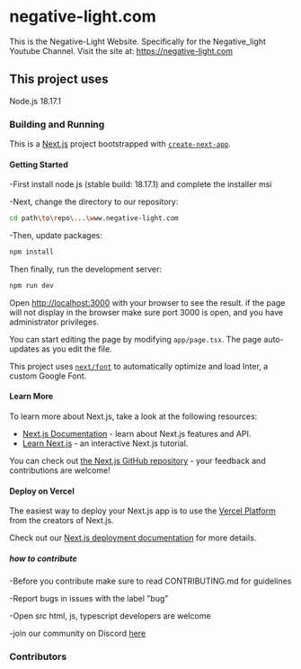 # negative-light.com

This is the Negative-Light Website. Specifically for the Negative_light Youtube Channel.
Visit the site at: https://negative-light.com

## This project uses

Node.js 18.17.1

### Building and Running

This is a [Next.js](https://nextjs.org/) project bootstrapped with [`create-next-app`](https://github.com/vercel/next.js/tree/canary/packages/create-next-app).

#### Getting Started

-First install node.js (stable build: 18.17.1) and complete the installer msi

-Next, change the directory to our repository:

```bash
cd path\to\repo\...\www.negative-light.com
```

-Then, update packages:

```bash
npm install
```

Then finally, run the development server:

```bash
npm run dev
```

Open [http://localhost:3000](http://localhost:3000) with your browser to see the result.
if the page will not display in the browser make sure port 3000 is open, and you have administrator privileges.

You can start editing the page by modifying `app/page.tsx`. The page auto-updates as you edit the file.

This project uses [`next/font`](https://nextjs.org/docs/basic-features/font-optimization) to automatically optimize and load Inter, a custom Google Font.

#### Learn More

To learn more about Next.js, take a look at the following resources:

- [Next.js Documentation](https://nextjs.org/docs) - learn about Next.js features and API.
- [Learn Next.js](https://nextjs.org/learn) - an interactive Next.js tutorial.

You can check out [the Next.js GitHub repository](https://github.com/vercel/next.js/) - your feedback and contributions are welcome!

#### Deploy on Vercel

The easiest way to deploy your Next.js app is to use the [Vercel Platform](https://vercel.com/new?utm_medium=default-template&filter=next.js&utm_source=create-next-app&utm_campaign=create-next-app-readme) from the creators of Next.js.

Check out our [Next.js deployment documentation](https://nextjs.org/docs/deployment) for more details.

##### how to contribute

-Before you contribute make sure to read CONTRIBUTING.md for guidelines

-Report bugs in issues with the label "bug"

-Open src html, js, typescript developers are welcome

-join our community on Discord [here](https://discord.gg/CD8e5avNtn)

### Contributors

<!-- readme: contributors -start -->
<!-- readme: contributors -end -->
